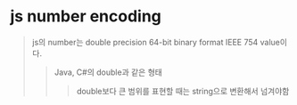 # js number encoding

> js의 number는 double precision 64-bit binary format IEEE 754 value이다.
>
> > Java, C#의 double과 같은 형태
> >
> > > double보다 큰 범위를 표현할 때는 string으로 변환해서 넘겨야함
